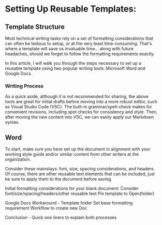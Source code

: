# Setting Up Reusable Templates:

## Template Structure
Most technical writing tasks rely on a set of formatting considerations that can often be tedious to setup, or at the very least time-consuming. That's where a template will save us invaluable time... along with future headaches, should we forget to follow the formatting requirements exactly. 

In this article, I will walk you through the steps necessary to set up a reusable template using two popular writing tools: Microsoft Word and Google Docs. 

### Writing Process
As a quick aside, although it is not recommended for sharing, the above tools are great for initial drafts before moving into a more robust editor, such as Visual Studio Code (VSC). The built-in grammar/spell-check makes for convenient revisions, including spot checks for consistency and style. Then, after moving the new content into VSC, we can easily apply our Markdown syntax. 

## Word
To start, make sure you have set up the document in alignment with your working style guide and/or similar content from other writers at the organization. 

Consider these mainstays: font, size, spacing considerations, and headers. Of course, there are other reusable text elements that can be included, just be sure to apply them to the document before saving.

Initial formatting considerations for your blank document:
Consider font/size/spacing/headers/other reusable text
Pin template to Open(folder)

Google Docs
Workaround - Template folder
Set base formatting requirement
Workflow to create new Doc

Conclusion - Quick one liners to explain both processes 
